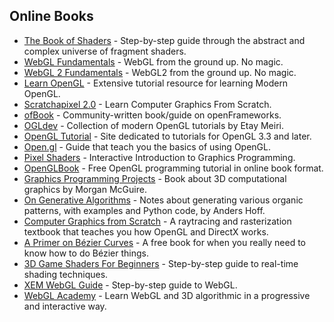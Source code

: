 ## Online Books

-   [The Book of Shaders](https://thebookofshaders.com/) - Step-by-step guide through the abstract and complex universe of fragment shaders.
-   [WebGL Fundamentals](http://webglfundamentals.org/) - WebGL from the ground up. No magic.
-   [WebGL 2 Fundamentals](http://webgl2fundamentals.org/) - WebGL2 from the ground up. No magic.
-   [Learn OpenGL](https://learnopengl.com/) - Extensive tutorial resource for learning Modern OpenGL.
-   [Scratchapixel 2.0](http://www.scratchapixel.com/) - Learn Computer Graphics From Scratch.
-   [ofBook](http://openframeworks.cc/ofBook/chapters/foreword.html) - Community-written book/guide on openFrameworks.
-   [OGLdev](http://ogldev.atspace.co.uk/) - Collection of modern OpenGL tutorials by Etay Meiri.
-   [OpenGL Tutorial](http://www.opengl-tutorial.org/) - Site dedicated to tutorials for OpenGL 3.3 and later.
-   [Open.gl](https://open.gl/) - Guide that teach you the basics of using OpenGL.
-   [Pixel Shaders](http://pixelshaders.com/) - Interactive Introduction to Graphics Programming.
-   [OpenGLBook](http://openglbook.com/) - Free OpenGL programming tutorial in online book format.
-   [Graphics Programming Projects](http://graphicscodex.com/projects/projects/index.html) - Book about 3D computational graphics by Morgan McGuire.
-   [On Generative Algorithms](http://inconvergent.net/generative/) - Notes about generating various organic patterns, with examples and Python code, by Anders Hoff.
-   [Computer Graphics from Scratch](http://www.gabrielgambetta.com/computer-graphics-from-scratch/introduction.html) - A raytracing and rasterization textbook that teaches you how OpenGL and DirectX works.
-   [A Primer on Bézier Curves](https://pomax.github.io/bezierinfo/) - A free book for when you really need to know how to do Bézier things.
-   [3D Game Shaders For Beginners](https://lettier.github.io/3d-game-shaders-for-beginners) - Step-by-step guide to real-time shading techniques.
-   [XEM WebGL Guide](https://xem.github.io/articles/webgl-guide.html) - Step-by-step guide to WebGL.
-   [WebGL Academy](http://www.webglacademy.com/) - Learn WebGL and 3D algorithmic in a progressive and interactive way.